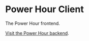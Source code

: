 # Power Hour Client

The Power Hour frontend.

[Visit the Power Hour backend](https://github.com/BTx123/power-hour-server).
